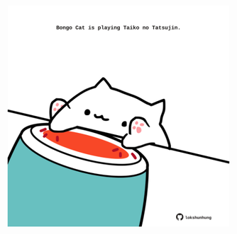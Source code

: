 <!-- built at 16/11/2021, 15:02:26 UTC -->
<p align="center">
  <img width="500" height="500" src="./ReadmeImage.svg">
</p>

